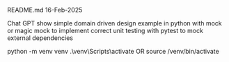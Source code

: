 README.md
16-Feb-2025

Chat GPT
show simple domain driven design example in python with mock or magic mock to 
implement correct unit testing with pytest to mock external dependencies


python -m venv venv
 .\venv\Scripts\activate
OR
source /venv/bin/activate
